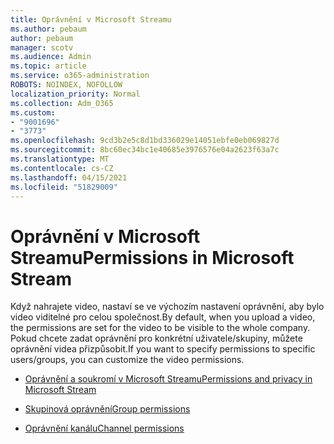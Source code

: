 ```yaml
---
title: Oprávnění v Microsoft Streamu
ms.author: pebaum
author: pebaum
manager: scotv
ms.audience: Admin
ms.topic: article
ms.service: o365-administration
ROBOTS: NOINDEX, NOFOLLOW
localization_priority: Normal
ms.collection: Adm_O365
ms.custom:
- "9001696"
- "3773"
ms.openlocfilehash: 9cd3b2e5c8d1bd336029e14051ebfe0eb069827d
ms.sourcegitcommit: 8bc60ec34bc1e40685e3976576e04a2623f63a7c
ms.translationtype: MT
ms.contentlocale: cs-CZ
ms.lasthandoff: 04/15/2021
ms.locfileid: "51829009"
---
```

# <a name="permissions-in-microsoft-stream"></a><span data-ttu-id="33c9e-102">Oprávnění v Microsoft Streamu</span><span class="sxs-lookup"><span data-stu-id="33c9e-102">Permissions in Microsoft Stream</span></span>

<span data-ttu-id="33c9e-103">Když nahrajete video, nastaví se ve výchozím nastavení oprávnění, aby bylo video viditelné pro celou společnost.</span><span class="sxs-lookup"><span data-stu-id="33c9e-103">By default, when you upload a video, the permissions are set for the video to be visible to the whole company.</span></span> <span data-ttu-id="33c9e-104">Pokud chcete zadat oprávnění pro konkrétní uživatele/skupiny, můžete oprávnění videa přizpůsobit.</span><span class="sxs-lookup"><span data-stu-id="33c9e-104">If you want to specify permissions to specific users/groups, you can customize the video permissions.</span></span>

- [<span data-ttu-id="33c9e-105">Oprávnění a soukromí v Microsoft Streamu</span><span class="sxs-lookup"><span data-stu-id="33c9e-105">Permissions and privacy in Microsoft Stream</span></span>](https://docs.microsoft.com/stream/portal-permissions)

- [<span data-ttu-id="33c9e-106">Skupinová oprávnění</span><span class="sxs-lookup"><span data-stu-id="33c9e-106">Group permissions</span></span>](https://docs.microsoft.com/stream/portal-permissions#group-permissions)

- [<span data-ttu-id="33c9e-107">Oprávnění kanálu</span><span class="sxs-lookup"><span data-stu-id="33c9e-107">Channel permissions</span></span>](https://docs.microsoft.com/stream/portal-permissions#channel-permissions)
